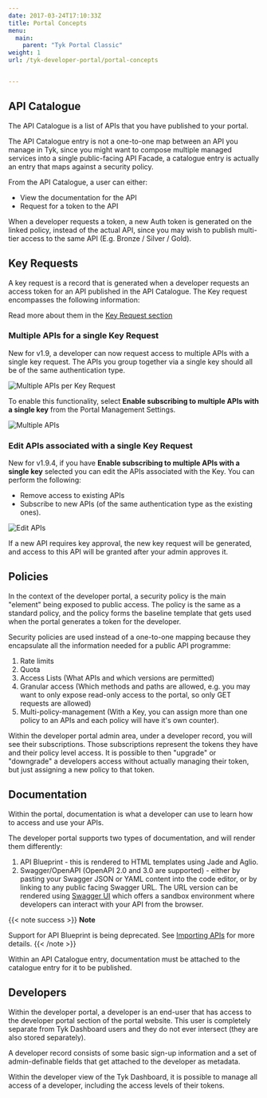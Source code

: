 ```yaml
---
date: 2017-03-24T17:10:33Z
title: Portal Concepts
menu:
  main:
    parent: "Tyk Portal Classic"
weight: 1
url: /tyk-developer-portal/portal-concepts


---
```


## API Catalogue

The API Catalogue is a list of APIs that you have published to your portal.

The API Catalogue entry is not a one-to-one map between an API you manage in Tyk, since you might want to compose multiple managed services into a single public-facing API Facade, a catalogue entry is actually an entry that maps against a security policy.

From the API Catalogue, a user can either:

- View the documentation for the API
- Request for a token to the API

When a developer requests a token, a new Auth token is generated on the linked policy, instead of the actual API, since you may wish to publish multi-tier access to the same API (E.g. Bronze / Silver / Gold).

## Key Requests

A key request is a record that is generated when a developer requests an access token for an API published in the API Catalogue. The Key request encompasses the following information:

Read more about them in the [Key Request section](/docs/tyk-developer-portal/key-requests)

### Multiple APIs for a single Key Request

New for v1.9, a developer can now request access to multiple APIs with a single key request. The APIs you group together via a single key should all be of the same authentication type.

![Multiple APIs per Key Request](/docs/img/dashboard/portal-management/multi-api-per-request.png)

To enable this functionality, select **Enable subscribing to multiple APIs with a single key** from the Portal Management Settings.

![Multiple APIs](/docs/img/dashboard/portal-management/multi-api-setting.png)

### Edit APIs associated with a single Key Request

New for v1.9.4, if you have **Enable subscribing to multiple APIs with a single key** selected you can edit the APIs associated with the Key. You can perform the following:

* Remove access to existing APIs
* Subscribe to new APIs (of the same authentication type as the existing ones).

 ![Edit APIs](/docs/img/dashboard/system-management/modify_key_approval.png) 


If a new API requires key approval, the new key request will be generated, and access to this API will be granted after your admin approves it.


## Policies

In the context of the developer portal, a security policy is the main "element" being exposed to public access. The policy is the same as a standard policy, and the policy forms the baseline template that gets used when the portal generates a token for the developer.

Security policies are used instead of a one-to-one mapping because they encapsulate all the information needed for a public API programme:

1.  Rate limits
2.  Quota
3.  Access Lists (What APIs and which versions are permitted)
4.  Granular access (Which methods and paths are allowed, e.g. you may want to only expose read-only access to the portal, so only GET requests are allowed)
5.  Multi-policy-management (With a Key, you can assign more than one policy to an APIs and each policy will have it's own counter).

Within the developer portal admin area, under a developer record, you will see their subscriptions. Those subscriptions represent the tokens they have and their policy level access. It is possible to then "upgrade" or "downgrade" a developers access without actually managing their token, but just assigning a new policy to that token.

## Documentation

Within the portal, documentation is what a developer can use to learn how to access and use your APIs.

The developer portal supports two types of documentation, and will render them differently:

1.  API Blueprint - this is rendered to HTML templates using Jade and Aglio.
2.  Swagger/OpenAPI (OpenAPI 2.0 and 3.0 are supported) - either by pasting your Swagger JSON or YAML content into the code editor, or by linking to any public facing Swagger URL. The URL version can be rendered using [Swagger UI](https://swagger.io/tools/swagger-ui/) which offers a sandbox environment where developers can interact with your API from the browser.

{{< note success >}}
**Note**  

Support for API Blueprint is being deprecated. See [Importing APIs](/docs/tyk-configuration-reference/import-apis/#api-blueprint-is-being-deprecated) for more details.
{{< /note >}}

Within an API Catalogue entry, documentation must be attached to the catalogue entry for it to be published.

## Developers

Within the developer portal, a developer is an end-user that has access to the developer portal section of the portal website. This user is completely separate from Tyk Dashboard users and they do not ever intersect (they are also stored separately).

A developer record consists of some basic sign-up information and a set of admin-definable fields that get attached to the developer as metadata.

Within the developer view of the Tyk Dashboard, it is possible to manage all access of a developer, including the access levels of their tokens.


